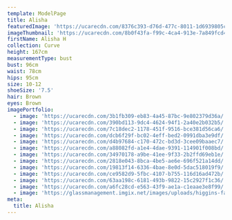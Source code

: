 ```yaml
---
template: ModelPage
title: Alisha
featuredImage: 'https://ucarecdn.com/8376c393-d76d-477c-8011-1d6939805c0c/'
imageThumbnail: 'https://ucarecdn.com/8b0f43fa-f99c-4ca4-913e-7a849fcd4d7e/'
firstName: Alisha H
collection: Curve
height: 167cm
measurementType: bust
bust: 96cm
waist: 78cm
hips: 95cm
size: 10-12
shoeSize: '7.5'
hair: Brown
eyes: Brown
imagePortfolio:
  - image: 'https://ucarecdn.com/3b1fb309-eb83-4a45-87bc-9e802379d36a/'
  - image: 'https://ucarecdn.com/390bd113-9dc4-4624-94f1-2a40e2b032b5/'
  - image: 'https://ucarecdn.com/7c18dec2-1178-451f-9516-bce381d56ca6/'
  - image: 'https://ucarecdn.com/dcb6f29f-bc02-4eff-bed2-0991dba3e9df/'
  - image: 'https://ucarecdn.com/d4b97684-c170-472c-bd3d-3cee09baaec7/'
  - image: 'https://ucarecdn.com/a88082fd-a1e4-4dae-9391-114901f008bd/'
  - image: 'https://ucarecdn.com/34970178-a9be-41ee-9f33-2b2ffd69eb1e/'
  - image: 'https://ucarecdn.com/2818e043-8bca-4be5-ae6e-696f521a14dd/'
  - image: 'https://ucarecdn.com/19813f14-6336-4bae-8e0d-5dac518019f9/'
  - image: 'https://ucarecdn.com/ce9582d9-5fbc-4107-b755-116d16ad472b/'
  - image: 'https://ucarecdn.com/63aa198c-6181-493b-9822-15c2927f1c36/'
  - image: 'https://ucarecdn.com/a6fc28cd-e563-43f9-ae1a-c1eaae3e8f99/'
  - image: 'https://glassmanagement.imgix.net/images/uploads/higgins-family.jpg'
meta:
  title: Alisha
---
```


